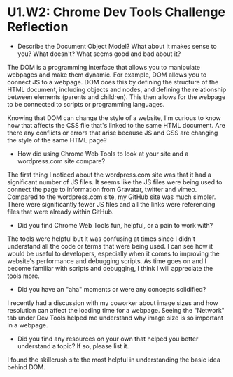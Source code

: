 # U1.W2: Chrome Dev Tools Challenge Reflection

* Describe the Document Object Model? What about it makes sense to you? What doesn't? What seems good and bad about it?

The DOM is a programming interface that allows you to manipulate webpages and make them dynamic. For example, DOM allows you to connect JS to a webpage. DOM does this by defining the structure of the HTML document, including objects and nodes, and defining the relationship between elements (parents and children). This then allows for the webpage to be connected to scripts or programming languages. 

Knowing that DOM can change the style of a website, I'm curious to know how that affects the CSS file that's linked to the same HTML document. Are there any conflicts or errors that arise because JS and CSS are changing the style of the same HTML page?

* How did using Chrome Web Tools to look at your site and a wordpress.com site compare?

The first thing I noticed about the wordpress.com site was that it had a significant number of JS files. It seems like the JS files were being used to connect the page to information from Gravatar, twitter and vimeo.  Compared to the wordpress.com site, my GitHub site was much simpler. There were significantly fewer JS files and all the links were referencing files that were already within GitHub. 

* Did you find Chrome Web Tools fun, helpful, or a pain to work with?

The tools were helpful but it was confusing at times since I didn't understand all the code or terms that were being used. I can see how it would be useful to developers, especially when it comes to improving the website's performance and debugging scripts. As time goes on and I become familiar with scripts and debugging, I think I will appreciate the tools more. 

* Did you have an "aha" moments or were any concepts solidified?

I recently had a discussion with my coworker about image sizes and how resolution can affect the loading time for a webpage. Seeing the "Network" tab under Dev Tools helped me understand why image size is so important in a webpage. 

* Did you find any resources on your own that helped you better understand a topic? If so, please list it.

I found the skillcrush site the most helpful in understanding the basic idea behind DOM.
 

